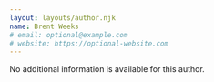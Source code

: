 ```yaml
---
layout: layouts/author.njk
name: Brent Weeks
# email: optional@example.com
# website: https://optional-website.com
---
```

No additional information is available for this author.
